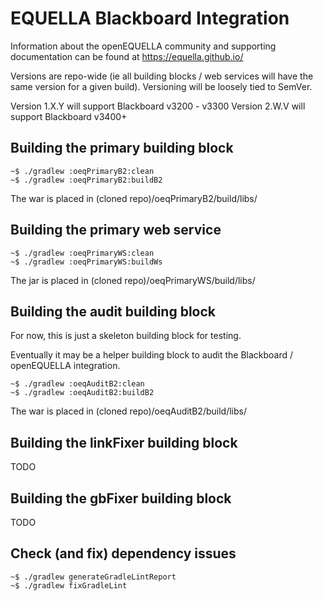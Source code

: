 # EQUELLA Blackboard Integration

Information about the openEQUELLA community and supporting documentation can be found at https://equella.github.io/

Versions are repo-wide (ie all building blocks / web services will have the same version for a given build).  Versioning will be loosely tied to SemVer.

Version 1.X.Y will support Blackboard v3200 - v3300
Version 2.W.V will support Blackboard v3400+

## Building the primary building block
```
~$ ./gradlew :oeqPrimaryB2:clean
~$ ./gradlew :oeqPrimaryB2:buildB2
```
The war is placed in (cloned repo)/oeqPrimaryB2/build/libs/

## Building the primary web service
```
~$ ./gradlew :oeqPrimaryWS:clean
~$ ./gradlew :oeqPrimaryWS:buildWs
```
The jar is placed in (cloned repo)/oeqPrimaryWS/build/libs/

## Building the audit building block
For now, this is just a skeleton building block for testing.

Eventually it may be a helper building block to audit the Blackboard / openEQUELLA integration.

```
~$ ./gradlew :oeqAuditB2:clean
~$ ./gradlew :oeqAuditB2:buildB2
```
The war is placed in (cloned repo)/oeqAuditB2/build/libs/

## Building the linkFixer building block
TODO

## Building the gbFixer building block
TODO

## Check (and fix) dependency issues
```
~$ ./gradlew generateGradleLintReport
~$ ./gradlew fixGradleLint
```